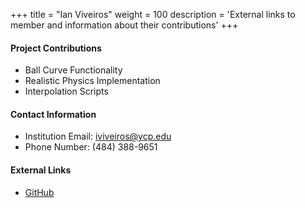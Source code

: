 +++
title = "Ian Viveiros"
weight = 100
description = 'External links to member and information about their contributions'
+++

#### Project Contributions
- Ball Curve Functionality
- Realistic Physics Implementation
- Interpolation Scripts

#### Contact Information
- Institution Email: iviveiros@ycp.edu
- Phone Number: (484) 388-9651

#### External Links
- [GitHub](https://github.com/ianvivi13)
